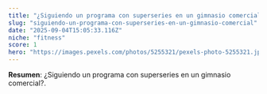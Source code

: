 ```yaml
---
title: "¿Siguiendo un programa con superseries en un gimnasio comercial?"
slug: "siguiendo-un-programa-con-superseries-en-un-gimnasio-comercial"
date: "2025-09-04T15:05:33.116Z"
niche: "fitness"
score: 1
hero: "https://images.pexels.com/photos/5255321/pexels-photo-5255321.jpeg?auto=compress&cs=tinysrgb&fit=crop&h=627&w=1200&auto=compress&cs=tinysrgb&w=1024&h=576&fit=crop"
---
```


**Resumen**: ¿Siguiendo un programa con superseries en un gimnasio comercial?.
